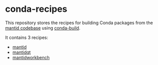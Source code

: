 # conda-recipes

This repository stores the recipes for building Conda packages from
the [mantid codebase](https://github.com/mantidproject/mantid) using
[conda-build](https://docs.conda.io/projects/conda-build/en/latest/).

It contains 3 recipes:

- [mantid](./recipes/mantid/meta.yaml)
- [mantidqt](./recipes/mantidqt/meta.yaml)
- [mantidworkbench](./recipes/mantidworkbench/meta.yaml)
